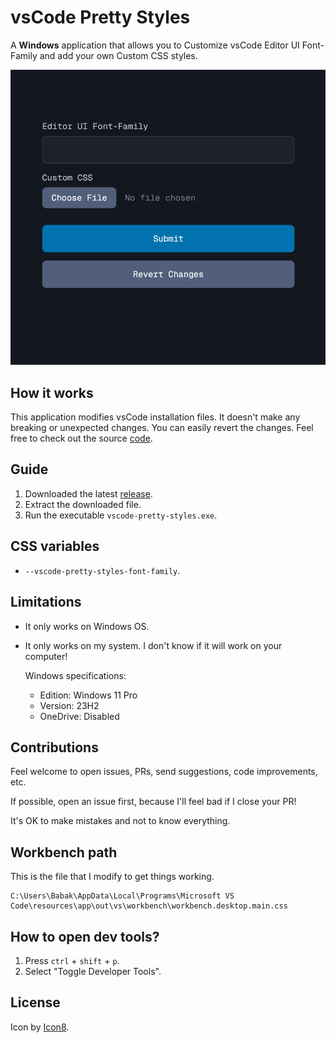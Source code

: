 # vsCode Pretty Styles

A **Windows** application that allows you to Customize vsCode Editor UI
Font-Family and add your own Custom CSS styles.

![A screenshot of the application UI](/app.png)

## How it works

This application modifies vsCode installation files. It doesn't make any
breaking or unexpected changes. You can easily revert the changes. Feel free to
check out the source [code](/src/utilities/updateVsCodeStyles.ts).

## Guide

1. Downloaded the latest
   [release](https://github.com/babakfp/vscode-pretty-styles/releases/latest).
2. Extract the downloaded file.
3. Run the executable `vscode-pretty-styles.exe`.

## CSS variables

- `--vscode-pretty-styles-font-family`.

## Limitations

- It only works on Windows OS.
- It only works on my system. I don't know if it will work on your computer!

  Windows specifications:

  - Edition: Windows 11 Pro
  - Version: 23H2
  - OneDrive: Disabled

## Contributions

Feel welcome to open issues, PRs, send suggestions, code improvements, etc.

If possible, open an issue first, because I'll feel bad if I close your PR!

It's OK to make mistakes and not to know everything.

## Workbench path

This is the file that I modify to get things working.

```
C:\Users\Babak\AppData\Local\Programs\Microsoft VS Code\resources\app\out\vs\workbench\workbench.desktop.main.css
```

## How to open dev tools?

1. Press `ctrl` + `shift` + `p`.
2. Select "Toggle Developer Tools".

## License

Icon by [Icon8](https://icons8.com).
